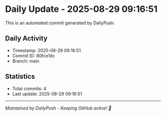 # Daily Update - 2025-08-29 09:16:51

This is an automated commit generated by DailyPush.

## Daily Activity
- Timestamp: 2025-08-29 09:16:51
- Commit ID: 80fce1dc
- Branch: main

## Statistics
- Total commits: 4
- Last update: 2025-08-29 09:16:51

---
*Maintained by DailyPush - Keeping GitHub active! 🚀*
